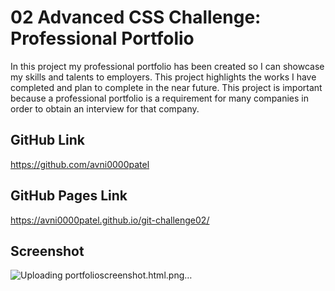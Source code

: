 # 02 Advanced CSS Challenge: Professional Portfolio
In this project my professional portfolio has been created so I can showcase my skills and talents to employers. This project highlights the works I have completed and plan to complete in the near future. This project is important because a professional portfolio is a requirement for many companies in order to obtain an interview for that company. 
## GitHub Link
https://github.com/avni0000patel
## GitHub Pages Link
https://avni0000patel.github.io/git-challenge02/
## Screenshot
![Uploading portfolioscreenshot.html.png…]()
